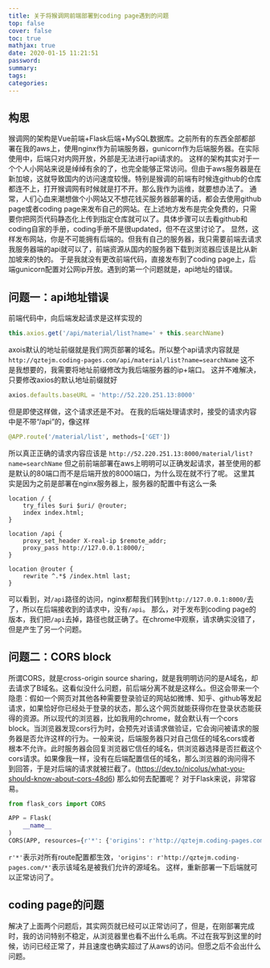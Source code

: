 ```yaml
---
title: 关于将猴调网前端部署到coding page遇到的问题
top: false
cover: false
toc: true
mathjax: true
date: 2020-01-15 11:21:51
password:
summary:
tags:
categories:
---
```


## 构思
猴调网的架构是Vue前端+Flask后端+MySQL数据库。之前所有的东西全部都部署在我的aws上，使用nginx作为前端服务器，gunicorn作为后端服务器。在实际使用中，后端只对内网开放，外部是无法进行api请求的。
这样的架构其实对于一个个人小网站来说是绰绰有余的了，也完全能够正常访问。但由于aws服务器是在新加坡，这就导致国内的访问速度较慢。特别是猴调的前端有时候连github的仓库都连不上，打开猴调网有时候就是打不开。那么我作为运维，就要想办法了。
通常，人们心血来潮想做个小网站又不想花钱买服务器部署的话，都会去使用github page或者coding page来发布自己的网站。在上述地方发布是完全免费的，只需要你把网页代码静态化上传到指定仓库就可以了。具体步骤可以去看github和coding自家的手册，coding手册不是很updated，但不在这里讨论了。
显然，这样发布网站，你是不可能拥有后端的。但我有自己的服务器，我只需要前端去请求我服务器端的api就可以了，前端资源从国内的服务器下载到浏览器应该是比从新加坡来的快的。
于是我就没有更改前端代码，直接发布到了coding page上，后端gunicorn配置对公网ip开放。遇到的第一个问题就是，api地址的错误。
<!--more-->
## 问题一：api地址错误
前端代码中，向后端发起请求是这样实现的
```js
this.axios.get('/api/material/list?name=' + this.searchName)
```
axois默认的地址前缀就是我们网页部署的域名。所以整个api请求内容就是
`http://qztejm.coding-pages.com/api/material/list?name=searchName`
这不是我想要的，我需要将地址前缀修改为我后端服务器的ip+端口。
这并不难解决，只要修改axios的默认地址前缀就好
```js
axios.defaults.baseURL = 'http://52.220.251.13:8000'
```
但是即使这样做，这个请求还是不对。
在我的后端处理请求时，接受的请求内容中是不带“/api”的，像这样
```python
@APP.route('/material/list', methods=['GET'])
```
所以真正正确的请求内容应该是
`http://52.220.251.13:8000/material/list?name=searchName`
但之前前端部署在aws上明明可以正确发起请求，甚至使用的都是默认的80端口而不是后端开放的8000端口，为什么现在就不行了呢。
这里其实是因为之前是部署在nginx服务器上，服务器的配置中有这么一条
```
location / {
    try_files $uri $uri/ @router;
    index index.html;
}

location /api {
    proxy_set_header X-real-ip $remote_addr;
    proxy_pass http://127.0.0.1:8000/;
}

location @router {
    rewrite ^.*$ /index.html last;
}
```
可以看到，对`/api`路径的访问，nginx都帮我们转到`http://127.0.0.1:8000/`去了，所以在后端接收到的请求中，没有`/api`。
那么，对于发布到coding page的版本，我们把`/api`去掉，路径也就正确了。在chrome中观察，请求确实没错了，但是产生了另一个问题。

## 问题二：CORS block
所谓CORS，就是cross-origin source sharing，就是我明明访问的是A域名，却去请求了B域名。这看似没什么问题，前后端分离不就是这样么。但这会带来一个隐患：假如一个网页对其他各种需要登录验证的网站如微博、知乎、github等发起请求，如果恰好你已经处于登录的状态，那么这个网页就能获得你在登录状态能获得的资源。所以现代的浏览器，比如我用的chrome，就会默认有一个cors block。当浏览器发现cors行为时，会预先对该请求做验证，它会询问被请求的服务器是否允许这样的行为。一般来说，后端服务器只对自己信任的域名cors或者根本不允许。此时服务器会回复浏览器它信任的域名，供浏览器选择是否拦截这个cors请求。如果像我一样，没有在后端配置信任的域名，那么浏览器的询问得不到回答，于是对后端的请求就被拦截了。(https://dev.to/nicolus/what-you-should-know-about-cors-48d6)
那么如何去配置呢？
对于Flask来说，非常容易。
```python
from flask_cors import CORS

APP = Flask(
    __name__
)
CORS(APP, resources={r'*': {'origins': r'http://qztejm.coding-pages.com/*'}})
```
`r'*'`表示对所有route配置都生效，`'origins': r'http://qztejm.coding-pages.com/*'`表示该域名是被我们允许的源域名。
这样，重新部署一下后端就可以正常访问了。

## coding page的问题
解决了上面两个问题后，其实网页就已经可以正常访问了，但是，在刚部署完成时，我的访问特别不稳定，从浏览器里也看不出什么毛病。不过在我写到这里的时候，访问已经正常了，并且速度也确实超过了从aws的访问。但愿之后不会出什么问题。

